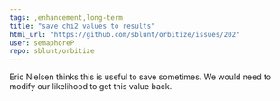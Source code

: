 ```yaml
---
tags: ,enhancement,long-term
title: "save chi2 values to results"
html_url: "https://github.com/sblunt/orbitize/issues/202"
user: semaphoreP
repo: sblunt/orbitize
---
```


Eric Nielsen thinks this is useful to save sometimes. We would need to modify our likelihood to get this value back. 